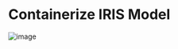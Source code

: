 # Containerize IRIS Model
 
![image](https://user-images.githubusercontent.com/41631964/219905599-2809ce88-decd-41d6-806d-fb9ed5125eb7.png)
